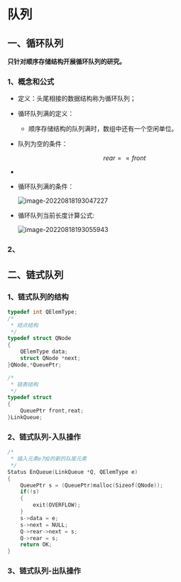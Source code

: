 # 队列

## 一、循环队列

**只针对顺序存储结构开展循环队列的研究。**

### 1、概念和公式

- 定义：头尾相接的数据结构称为循环队列；

- 循环队列满的定义：

  - 顺序存储结构的队列满时，数组中还有一个空闲单位。

- 队列为空的条件：

  
  $$
  rear == front
  $$

- 



- 循环队列满的条件：

  ![image-20220818193047227](https://pic-1304959529.cos.ap-guangzhou.myqcloud.com/DB/image-20220818193047227.png)

- 循环队列当前长度计算公式:

  

  ![image-20220818193055943](https://pic-1304959529.cos.ap-guangzhou.myqcloud.com/DB/image-20220818193055943.png)



### 2、



## 二、链式队列

### 1、链式队列的结构

```C
typedef int QElemType;
/*
 * 结点结构
 */
typedef struct QNode
{
    QElemType data;
    struct QNode *next;
}QNode,*QueuePtr;

/*
 * 链表结构
 */
typedef struct
{
    QueuePtr front,reat;
}LinkQueue;
```

### 2、链式队列-入队操作

```C
/*
 * 插入元素e为Q的新的队尾元素
 */
Status EnQueue(LinkQueue *Q, QElemType e)
{
    QueuePtr s = (QueuePtr)malloc(Sizeof(QNode));
    if(!s)
    {
        exit(OVERFLOW);
    }
    s->data = e;
    s->next = NULL;
    Q->rear->next = s;
    Q->rear = s;
    return OK;
}
```

### 3、链式队列-出队操作

